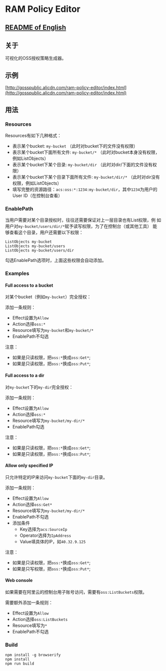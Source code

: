 # RAM Policy Editor

## [README of English](https://github.com/aliyun/ram-policy-editor/blob/master/README.md)

## 关于

可视化的OSS授权策略生成器。

## 示例

[http://gosspublic.alicdn.com/ram-policy-editor/index.html](http://gosspublic.alicdn.com/ram-policy-editor/index.html)

## 用法

### Resources

Resources有如下几种格式：

- 表示某个bucket: `my-bucket` （此时对bucket下的文件没有权限）
- 表示某个bucket下面所有文件: `my-bucket/*` （此时对bucket本身没有权限，例如ListObjects）
- 表示某个bucket下某个目录: `my-bucket/dir` （此时对dir/下面的文件没有权限）
- 表示某个bucket下某个目录下面所有文件: `my-bucket/dir/*` （此时对dir没有权限，例如ListObjects）
- 填写完整的资源路径：`acs:oss:*:1234:my-bucket/dir`，其中`1234`为用户的User ID（在控制台查看）

### EnablePath

当用户需要对某个目录授权时，往往还需要保证对上一层目录也有List权限，例
如用户对`my-bucket/users/dir/*`赋予读写权限，为了在控制台（或其他工具）
能够查看这个目录，用户还需要以下权限：

```
ListObjects my-bucket
ListObjects my-bucket/users
ListObjects my-bucket/users/dir
```

勾选EnablePath选项时，上面这些权限会自动添加。

### Examples

#### Full access to a bucket

对某个bucket（例如`my-bucket`）完全授权：

添加一条规则：

- Effect设置为`Allow`
- Action选择`oss:*`
- Resource填写为`my-bucket`和`my-bucket/*`
- EnablePath不勾选

注意：

- 如果是只读权限，把`oss:*`换成`oss:Get*`;
- 如果是只读权限，把`oss:*`换成`oss:Put*`;

#### Full access to a dir

对`my-bucket`下的`my-dir`完全授权：

添加一条规则：

- Effect设置为`Allow`
- Action选择`oss:*`
- Resource填写为`my-bucket/my-dir/*`
- EnablePath勾选

注意：

- 如果是只读权限，把`oss:*`换成`oss:Get*`;
- 如果是只读权限，把`oss:*`换成`oss:Put*`;

#### Allow only specified IP

只允许特定的IP来访问`my-bucket`下面的`my-dir`目录。

添加一条规则：

- Effect设置为`Allow`
- Action选择`oss:Get*`
- Resource填写为`my-bucket/my-dir/*`
- EnablePath不勾选
- 添加条件
  - Key选择为`acs:SourceIp`
  - Operator选择为`IpAddress`
  - Value填具体的IP，如`40.32.9.125`

注意：

- 如果是只读权限，把`oss:*`换成`oss:Get*`;
- 如果是只写权限，把`oss:*`换成`oss:Put*`;

#### Web console

如果需要在阿里云的控制台用子账号访问，需要有`oss:ListBuckets`权限。

需要额外添加一条规则：

- Effect设置为`Allow`
- Action选择`oss:ListBuckets`
- Resource填写为`*`
- EnablePath不勾选

### Build

```
npm install -g browserify
npm install
npm run build
```
